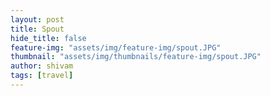```yaml
---
layout: post
title: Spout
hide_title: false
feature-img: "assets/img/feature-img/spout.JPG"
thumbnail: "assets/img/thumbnails/feature-img/spout.JPG"
author: shivam
tags: [travel]
---
```


<script type="module">

            // Find the latest version by visiting https://unpkg.com/three. The URL will
            // redirect to the newest stable release.
import * as THREE from 'https://unpkg.com/three/build/three.module.js';


var scene = new THREE.Scene();
var camera = new THREE.PerspectiveCamera( 75, window.innerWidth/window.innerHeight, 0.1, 100 );

var renderer = new THREE.WebGLRenderer();
renderer.setSize( window.innerWidth, window.innerHeight );
document.body.appendChild( renderer.domElement );



var geometry = new THREE.BoxGeometry( 1, 1, 1 );
var material = new THREE.MeshBasicMaterial( { color: 0x0B5394 } );
var cube = new THREE.Mesh( geometry, material );
scene.add( cube );





camera.position.z = 5;

renderer.render( scene, camera );

</script>
